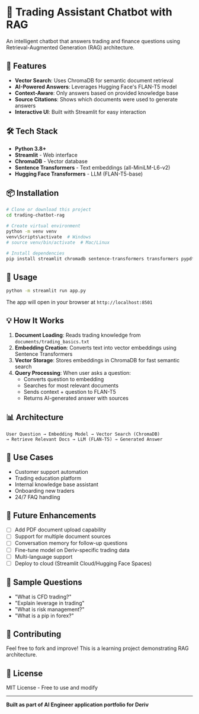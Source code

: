 # 🤖 Trading Assistant Chatbot with RAG

An intelligent chatbot that answers trading and finance questions using Retrieval-Augmented Generation (RAG) architecture.

## 🌟 Features

- **Vector Search**: Uses ChromaDB for semantic document retrieval
- **AI-Powered Answers**: Leverages Hugging Face's FLAN-T5 model
- **Context-Aware**: Only answers based on provided knowledge base
- **Source Citations**: Shows which documents were used to generate answers
- **Interactive UI**: Built with Streamlit for easy interaction

## 🛠️ Tech Stack

- **Python 3.8+**
- **Streamlit** - Web interface
- **ChromaDB** - Vector database
- **Sentence Transformers** - Text embeddings (all-MiniLM-L6-v2)
- **Hugging Face Transformers** - LLM (FLAN-T5-base)

## 📦 Installation
```bash
# Clone or download this project
cd trading-chatbot-rag

# Create virtual environment
python -m venv venv
venv\Scripts\activate  # Windows
# source venv/bin/activate  # Mac/Linux

# Install dependencies
pip install streamlit chromadb sentence-transformers transformers pypdf torch
```

## 🚀 Usage
```bash
python -m streamlit run app.py
```

The app will open in your browser at `http://localhost:8501`

## 💡 How It Works

1. **Document Loading**: Reads trading knowledge from `documents/trading_basics.txt`
2. **Embedding Creation**: Converts text into vector embeddings using Sentence Transformers
3. **Vector Storage**: Stores embeddings in ChromaDB for fast semantic search
4. **Query Processing**: When user asks a question:
   - Converts question to embedding
   - Searches for most relevant documents
   - Sends context + question to FLAN-T5
   - Returns AI-generated answer with sources

## 📊 Architecture
```
User Question → Embedding Model → Vector Search (ChromaDB) 
→ Retrieve Relevant Docs → LLM (FLAN-T5) → Generated Answer
```

## 🎯 Use Cases

- Customer support automation
- Trading education platform
- Internal knowledge base assistant
- Onboarding new traders
- 24/7 FAQ handling

## 🔮 Future Enhancements

- [ ] Add PDF document upload capability
- [ ] Support for multiple document sources
- [ ] Conversation memory for follow-up questions
- [ ] Fine-tune model on Deriv-specific trading data
- [ ] Multi-language support
- [ ] Deploy to cloud (Streamlit Cloud/Hugging Face Spaces)

## 📝 Sample Questions

- "What is CFD trading?"
- "Explain leverage in trading"
- "What is risk management?"
- "What is a pip in forex?"

## 🤝 Contributing

Feel free to fork and improve! This is a learning project demonstrating RAG architecture.

## 📄 License

MIT License - Free to use and modify

---

**Built as part of AI Engineer application portfolio for Deriv**
